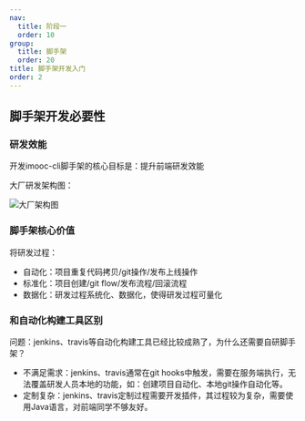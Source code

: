 ```yaml
---
nav:
  title: 阶段一
  order: 10
group:
  title: 脚手架
  order: 20
title: 脚手架开发入门
order: 2
---
```


## 脚手架开发必要性

### 研发效能

开发imooc-cli脚手架的核心目标是：提升前端研发效能

大厂研发架构图：

![大厂架构图](https://wsk-mweb.oss-cn-hangzhou.aliyuncs.com/ipic/2021-05-27-154942.jpg)

### 脚手架核心价值

将研发过程：

- 自动化：项目重复代码拷贝/git操作/发布上线操作
- 标准化：项目创建/git flow/发布流程/回滚流程
- 数据化：研发过程系统化、数据化，使得研发过程可量化

### 和自动化构建工具区别

问题：jenkins、travis等自动化构建工具已经比较成熟了，为什么还需要自研脚手架？

- 不满足需求：jenkins、travis通常在git hooks中触发，需要在服务端执行，无法覆盖研发人员本地的功能，如：创建项目自动化、本地git操作自动化等。
- 定制复杂：jenkins、travis定制过程需要开发插件，其过程较为复杂，需要使用Java语言，对前端同学不够友好。


